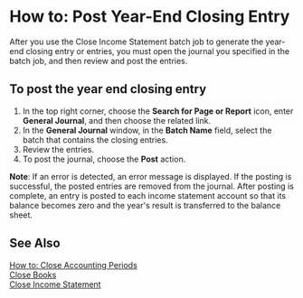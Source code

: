 <properties
	pageTitle="How to: Post Year-End Closing Entry | Project “Madeira”"
	description="Explains how to post year-end closing entry."
	services=""
	documentationCenter="Madeira"
	authors="jswymer"/>

# How to: Post Year-End Closing Entry
After you use the Close Income Statement batch job to generate the year-end closing entry or entries, you must open the journal you specified in the batch job, and then review and post the entries.

## To post the year end closing entry
1. In the top right corner, choose the **Search for Page or Report** icon, enter **General Journal**, and then choose the related link.
2. In the **General Journal** window, in the **Batch Name** field, select the batch that contains the closing entries.
3. Review the entries.
4. To post the journal, choose the **Post** action.

**Note**: If an error is detected, an error message is displayed. If the posting is successful, the posted entries are removed from the journal. After posting is complete, an entry is posted to each income statement account so that its balance becomes zero and the year's result is transferred to the balance sheet.

## See Also
[How to: Close Accounting Periods](year-close-account-periods.md)  
[Close Books](year-close-books.md)  
[Close Income Statement](year-close-income-statement.md)
